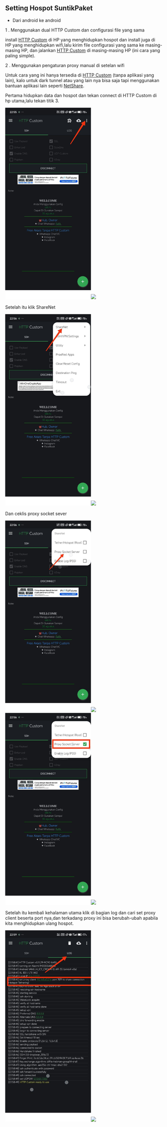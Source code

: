 ## Setting Hospot SuntikPaket
* Dari android ke android

 1 . Menggunakan dual HTTP Custom dan configurasi file yang sama <p>install [HTTP Custom](https://play.google.com/store/apps/details?id=xyz.easypro.httpcustom) di HP yang menghidupkan hospot dan install juga di HP yang menghidupkan wifi,lalu kirim file configurasi yang sama ke masing-masing HP, dan jalankan [HTTP Custom](https://play.google.com/store/apps/details?id=xyz.easypro.httpcustom) di masing-masing HP (ini cara yang paling simple).</p>
  
  2 . Menggunakan pengaturan proxy manual di setelan wifi<p> Untuk cara yang ini hanya tersedia di [HTTP Custom](https://play.google.com/store/apps/details?id=xyz.easypro.httpcustom) (tanpa aplikasi yang lain), kalo untuk dark tunnel atau yang lain nya bisa saja tapi menggunakan bantuan aplikasi lain seperti [NetShare](https://play.google.com/store/apps/details?id=kha.prog.mikrotik).  </p>
  Pertama hidupkan data dan hospot dan tekan connect di HTTP Custom di hp utama,lalu tekan titik 3.
  
<img src="./ss/a.jpg" width="275px"><img src="./ss/6.jpg" width="275px"> 

 Setelah itu klik ShareNet
 
 <img src="./ss/b.jpg" width="275px"><img src="./ss/6.jpg" width="275px"> 
 
 Dan ceklis proxy socket sever
 
<img src="./ss/c.jpg" width="275px"><img src="./ss/6.jpg" width="275px"> 
<img src="./ss/d.jpg" width="275px"><img src="./ss/6.jpg" width="275px"> 

 Setelah itu kembali kehalaman utama klik di bagian log dan cari set proxy client beserta port nya,dan terkadang proxy ini bisa berubah-ubah apabila kita menghidupkan ulang hospot.

 <img src="./ss/f.jpg" width="275px"><img src="./ss/6.jpg" width="275px"> 

 



  
